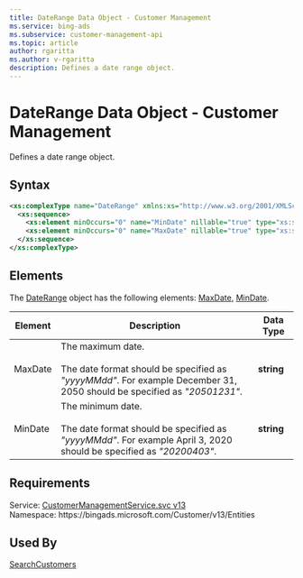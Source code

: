 ```yaml
---
title: DateRange Data Object - Customer Management
ms.service: bing-ads
ms.subservice: customer-management-api
ms.topic: article
author: rgaritta
ms.author: v-rgaritta
description: Defines a date range object.
---
```

# DateRange Data Object - Customer Management
Defines a date range object.

## Syntax
```xml
<xs:complexType name="DateRange" xmlns:xs="http://www.w3.org/2001/XMLSchema">
  <xs:sequence>
    <xs:element minOccurs="0" name="MinDate" nillable="true" type="xs:string" />
    <xs:element minOccurs="0" name="MaxDate" nillable="true" type="xs:string" />
  </xs:sequence>
</xs:complexType>
```

## <a name="elements"></a>Elements

The [DateRange](daterange.md) object has the following elements: [MaxDate](#maxdate), [MinDate](#mindate).

|Element|Description|Data Type|
|-----------|---------------|-------------|
|<a name="maxdate"></a>MaxDate|The maximum date.<br/><br/>The date format should be specified as *"yyyyMMdd"*. For example December 31, 2050 should be specified as *"20501231"*.|**string**|
|<a name="mindate"></a>MinDate|The minimum date.<br/><br/>The date format should be specified as *"yyyyMMdd"*. For example April 3, 2020 should be specified as *"20200403"*.|**string**|

## Requirements
Service: [CustomerManagementService.svc v13](https://clientcenter.api.bingads.microsoft.com/Api/CustomerManagement/v13/CustomerManagementService.svc)  
Namespace: https\://bingads.microsoft.com/Customer/v13/Entities  

## Used By
[SearchCustomers](searchcustomers.md)  
